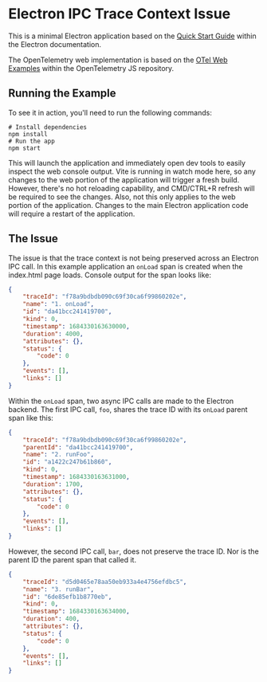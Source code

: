 # Electron IPC Trace Context Issue

This is a minimal Electron application based on the
[Quick Start Guide](https://electronjs.org/docs/latest/tutorial/quick-start)
within the Electron documentation.

The OpenTelemetry web implementation is based on the 
[OTel Web Examples](https://github.com/open-telemetry/opentelemetry-js/tree/main/examples/opentelemetry-web/examples)
within the OpenTelemetry JS repository.

## Running the Example

To see it in action, you'll need to run the following commands:

```shell
# Install dependencies
npm install
# Run the app
npm start
```

This will launch the application and immediately open dev tools to easily inspect the
web console output. Vite is running in watch mode here, so any changes to the web
portion of the application will trigger a fresh build. However, there's no hot
reloading capability, and CMD/CTRL+R refresh will be required to see the changes. Also,
not this only applies to the web portion of the application. Changes to the main
Electron application code will require a restart of the application.

## The Issue

The issue is that the trace context is not being preserved across an Electron IPC call.
In this example application an `onLoad` span is created when the index.html page loads.
Console output for the span looks like:

```json
{
    "traceId": "f78a9bdbdb090c69f30ca6f99860202e",
    "name": "1. onLoad",
    "id": "da41bcc241419700",
    "kind": 0,
    "timestamp": 1684330163630000,
    "duration": 4000,
    "attributes": {},
    "status": {
        "code": 0
    },
    "events": [],
    "links": []
}
```

Within the `onLoad` span, two async IPC calls are made to the Electron backend. The
first IPC call, `foo`, shares the trace ID with its
`onLoad` parent span like this:

```json
{
    "traceId": "f78a9bdbdb090c69f30ca6f99860202e",
    "parentId": "da41bcc241419700",
    "name": "2. runFoo",
    "id": "a1422c247b61b860",
    "kind": 0,
    "timestamp": 1684330163631000,
    "duration": 1700,
    "attributes": {},
    "status": {
        "code": 0
    },
    "events": [],
    "links": []
}
```

However, the second IPC call, `bar`, does not preserve the trace ID. Nor is the parent
ID the parent span that called it.

```json
{
    "traceId": "d5d0465e78aa50eb933a4e4756efdbc5",
    "name": "3. runBar",
    "id": "6de85efb1b8770eb",
    "kind": 0,
    "timestamp": 1684330163634000,
    "duration": 400,
    "attributes": {},
    "status": {
        "code": 0
    },
    "events": [],
    "links": []
}
```

